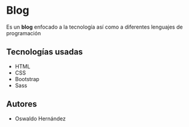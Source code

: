 ﻿# Blog

Es un **blog** enfocado a la tecnología así como a diferentes lenguajes de programación


## Tecnologías usadas
- HTML
- CSS
- Bootstrap
- Sass

## Autores
- Oswaldo Hernández


